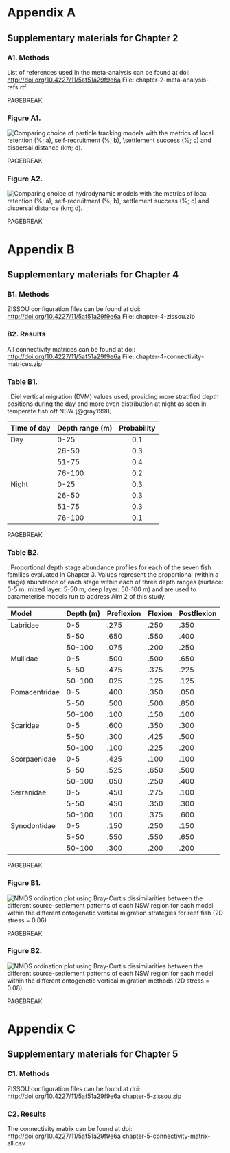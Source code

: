# Appendix A

## Supplementary materials for Chapter 2

### A1. Methods

List of references used in the meta-analysis can be found at doi: http://doi.org/10.4227/11/5af51a29f9e6a
File: chapter-2-meta-analysis-refs.rtf

PAGEBREAK

### Figure A1.

![Comparing choice of particle tracking models with the metrics of local retention (%; a), self-recruitment (%; b), \settlement success (%; c) and dispersal distance (km; d).](chapters/lit-review/figs/bdm-models.png)

PAGEBREAK

### Figure A2.

![Comparing choice of hydrodynamic models with the metrics of local retention (%; a), self-recruitment (%; b), settlement success (%; c) and dispersal distance (km; d).](chapters/lit-review/figs/physical-models.png)

PAGEBREAK

# Appendix B

## Supplementary materials for Chapter 4

### B1. Methods

ZISSOU configuration files can be found at doi: http://doi.org/10.4227/11/5af51a29f9e6a
File: chapter-4-zissou.zip

### B2. Results

All connectivity matrices can be found at doi: http://doi.org/10.4227/11/5af51a29f9e6a
File: chapter-4-connectivity-matrices.zip

### Table B1.

: Diel vertical migration (DVM) values used, providing more stratified depth positions during the day and more even distribution at night as seen in temperate fish off NSW [@gray1998].

| Time of day | Depth range (m) | Probability |
|:------------|:----------------|:-----------:|
| Day         | 0-25            |     0.1     |
|             | 26-50           |     0.3     |
|             | 51-75           |     0.4     |
|             | 76-100          |     0.2     |
| Night       | 0-25            |     0.3     |
|             | 26-50           |     0.3     |
|             | 51-75           |     0.3     |
|             | 76-100          |     0.1     |

PAGEBREAK

### Table B2.

: Proportional depth stage abundance profiles for each of the seven fish families evaluated in Chapter 3. Values represent the proportional (within a stage) abundance of each stage within each of three depth ranges (surface: 0-5 m; mixed layer: 5-50 m; deep layer: 50-100 m) and are used to parameterise models run to address Aim 2 of this study.

| Model         | Depth (m) | Preflexion | Flexion | Postflexion |
|:--------------|:----------|:-----------|:--------|:------------|
| Labridae      | 0-5       | .275       | .250    | .350        |
|               | 5-50      | .650       | .550    | .400        |
|               | 50-100    | .075       | .200    | .250        |
| Mullidae      | 0-5       | .500       | .500    | .650        |
|               | 5-50      | .475       | .375    | .225        |
|               | 50-100    | .025       | .125    | .125        |
| Pomacentridae | 0-5       | .400       | .350    | .050        |
|               | 5-50      | .500       | .500    | .850        |
|               | 50-100    | .100       | .150    | .100        |
| Scaridae      | 0-5       | .600       | .350    | .300        |
|               | 5-50      | .300       | .425    | .500        |
|               | 50-100    | .100       | .225    | .200        |
| Scorpaenidae  | 0-5       | .425       | .100    | .100        |
|               | 5-50      | .525       | .650    | .500        |
|               | 50-100    | .050       | .250    | .400        |
| Serranidae    | 0-5       | .450       | .275    | .100        |
|               | 5-50      | .450       | .350    | .300        |
|               | 50-100    | .100       | .375    | .600        |
| Synodontidae  | 0-5       | .150       | .250    | .150        |
|               | 5-50      | .550       | .550    | .650        |
|               | 50-100    | .300       | .200    | .200        |

PAGEBREAK

### Figure B1.

![NMDS ordination plot using Bray-Curtis dissimilarities between the different source-settlement patterns of each NSW region for each model within the different ontogenetic vertical migration strategies for reef fish (2D stress = 0.06)](chapters/theoretical/figs/phase2-nmds.png)

PAGEBREAK

### Figure B2.

![NMDS ordination plot using Bray-Curtis dissimilarities between the different source-settlement patterns of each NSW region for each model within the different ontogenetic vertical migration methods (2D stress = 0.08)](chapters/theoretical/figs/phase3-nmds.png)

PAGEBREAK

# Appendix C

## Supplementary materials for Chapter 5

### C1. Methods

ZISSOU configuration files can be found at doi: http://doi.org/10.4227/11/5af51a29f9e6a
chapter-5-zissou.zip

### C2. Results

The connectivity matrix can be found at doi: http://doi.org/10.4227/11/5af51a29f9e6a
chapter-5-connectivity-matrix-all.csv

